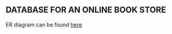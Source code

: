 ## DATABASE FOR AN ONLINE BOOK STORE

ER diagram can be found  [here](https://cloud.smartdraw.com/editor.aspx?depoId=30431691&credID=-36212658&pubDocShare=0A64E9C872F492CFF7E3917F3381E831EEC)

